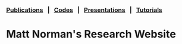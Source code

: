 ### [Publications](https://mrnorman.github.io/publications.md)&nbsp;&nbsp;&nbsp;|&nbsp;&nbsp;&nbsp;[Codes](https://github.com/mrnorman?tab=repositories)&nbsp;&nbsp;&nbsp;|&nbsp;&nbsp;&nbsp;[Presentations]()&nbsp;&nbsp;&nbsp;|&nbsp;&nbsp;&nbsp;[Tutorials]()

# Matt Norman's Research Website

